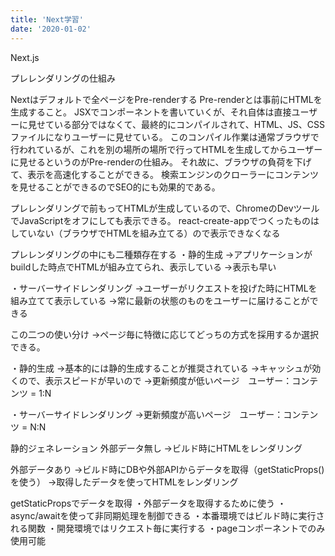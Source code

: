 ```yaml
---
title: 'Next学習'
date: '2020-01-02'
---
```



Next.js

プレレンダリングの仕組み

Nextはデフォルトで全ページをPre-renderする
Pre-renderとは事前にHTMLを生成すること。
JSXでコンポーネントを書いていくが、それ自体は直接ユーザーに見せている部分ではなくて、最終的にコンパイルされて、HTML、JS、CSSファイルになりユーザーに見せている。
このコンパイル作業は通常ブラウザで行われているが、これを別の場所の場所で行ってHTMLを生成してからユーザーに見せるというのがPre-renderの仕組み。
それ故に、ブラウザの負荷を下げて、表示を高速化することができる。
検索エンジンのクローラーにコンテンツを見せることができるのでSEO的にも効果的である。

プレレンダリングで前もってHTMLが生成しているので、ChromeのDevツールでJavaScriptをオフにしても表示できる。
react-create-appでつくったものはしていない（ブラウザでHTMLを組み立てる）ので表示できなくなる


プレレンダリングの中にも二種類存在する
・静的生成
→アプリケーションがbuildした時点でHTMLが組み立てられ、表示している
→表示も早い

・サーバーサイドレンダリング
→ユーザーがリクエストを投げた時にHTMLを組み立てて表示している
→常に最新の状態のものをユーザーに届けることができる

この二つの使い分け
→ページ毎に特徴に応じてどっちの方式を採用するか選択できる。

・静的生成
→基本的には静的生成することが推奨されている
→キャッシュが効くので、表示スピードが早いので
→更新頻度が低いページ　ユーザー：コンテンツ = 1:N

・サーバーサイドレンダリング
→更新頻度が高いページ　ユーザー：コンテンツ = N:N


静的ジェネレーション
外部データ無し
→ビルド時にHTMLをレンダリング


外部データあり
→ビルド時にDBや外部APIからデータを取得（getStaticProps()を使う）
→取得したデータを使ってHTMLをレンダリング

getStaticPropsでデータを取得
・外部データを取得するために使う
・async/awaitを使って非同期処理を制御できる
・本番環境ではビルド時に実行される関数
・開発環境ではリクエスト毎に実行する
・pageコンポーネントでのみ使用可能



